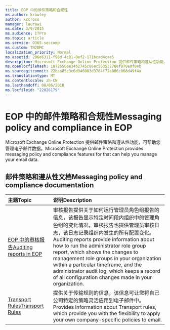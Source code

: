 ```yaml
---
title: EOP 中的邮件策略和合规性
ms.author: krowley
author: kccross
manager: laurawi
ms.date: 3/9/2015
ms.audience: ITPro
ms.topic: article
ms.service: O365-seccomp
ms.custom: TN2DMC
localization_priority: Normal
ms.assetid: 206e6311-f96d-4c81-8ef2-171bcad4caa5
description: Microsoft Exchange Online Protection 提供邮件策略和遵从性功能，可帮助您管理电子邮件数据。
ms.openlocfilehash: 1072656ee34b2745c86ec55353278ef878e0f0eb
ms.sourcegitcommit: 22bca85c3c6d946083d3784f72e886c068d49f4a
ms.translationtype: MT
ms.contentlocale: zh-CN
ms.lasthandoff: 08/06/2018
ms.locfileid: "22026179"
---
```

# <a name="messaging-policy-and-compliance-in-eop"></a><span data-ttu-id="df6d0-103">EOP 中的邮件策略和合规性</span><span class="sxs-lookup"><span data-stu-id="df6d0-103">Messaging policy and compliance in EOP</span></span>

<span data-ttu-id="df6d0-104">Microsoft Exchange Online Protection 提供邮件策略和遵从性功能，可帮助您管理电子邮件数据。</span><span class="sxs-lookup"><span data-stu-id="df6d0-104">Microsoft Exchange Online Protection provides messaging policy and compliance features for that can help you manage your email data.</span></span>
  
## <a name="messaging-policy-and-compliance-documentation"></a><span data-ttu-id="df6d0-105">邮件策略和遵从性文档</span><span class="sxs-lookup"><span data-stu-id="df6d0-105">Messaging policy and compliance documentation</span></span>

|<span data-ttu-id="df6d0-106">**主题**</span><span class="sxs-lookup"><span data-stu-id="df6d0-106">**Topic**</span></span>|<span data-ttu-id="df6d0-107">**说明**</span><span class="sxs-lookup"><span data-stu-id="df6d0-107">**Description**</span></span>|
|:-----|:-----|
|[<span data-ttu-id="df6d0-108">EOP 中的审核报告</span><span class="sxs-lookup"><span data-stu-id="df6d0-108">Auditing reports in EOP</span></span>](auditing-reports-in-eop.md) <br/> |<span data-ttu-id="df6d0-109">审核报告提供关于如何运行管理员角色组报告的信息，该报告显示特定时间段内组织中的管理角色组的变化情况，审核报告也提供管理员审核日志，该日志记录组织内发生的所有配置变化。</span><span class="sxs-lookup"><span data-stu-id="df6d0-109">Auditing reports provide information about how to run the administrator role group report, which shows the changes to management role groups in your organization within a particular timeframe, and the administrator audit log, which keeps a record of all configuration changes made in your organization.</span></span>  <br/> |
|[<span data-ttu-id="df6d0-110">Transport Rules</span><span class="sxs-lookup"><span data-stu-id="df6d0-110">Transport Rules</span></span>](http://technet.microsoft.com/library/743bd525-0ca2-426d-b76c-b4a052bc8886.aspx) <br/> |<span data-ttu-id="df6d0-111">提供关于传输规则的信息，该信息可让您将自己公司特定的策略灵活应用到电子邮件中。</span><span class="sxs-lookup"><span data-stu-id="df6d0-111">Provides information about Transport rules, which provide you with the flexibility to apply your own company-specific policies to email.</span></span>  <br/> |
   

